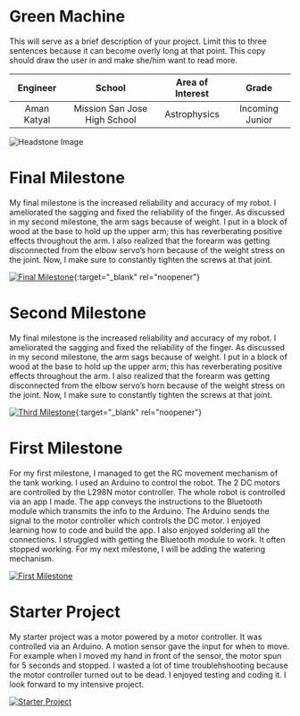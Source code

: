 ﻿# Green Machine
This will serve as a brief description of your project. Limit this to three sentences because it can become overly long at that point. This copy should draw the user in and make she/him want to read more.

| **Engineer** | **School** | **Area of Interest** | **Grade** |
|:--:|:--:|:--:|:--:|
| Aman Katyal | Mission San Jose High School | Astrophysics | Incoming Junior

![Headstone Image](https://lh3.googleusercontent.com/OZrx2hOOopqoG-YDGVuEVenMum8yxbsyUoTJXaoA52cf7Xrusj5G866NZTye9196QyY-FHkJFtcdk4PVJqyB8mCKLlXu40DX9y0IsQPqMaxI3k5XDf7AU9xxSJ-n4xNkicj-wvEMjyJTGUYDrZPeciBv3YehGTQBSJd7X0gSh40ZoSBYLe81UAjRFMlWCsGB8iH1AFg6SmAjQ4_FAzboH_pgDrSCs32W5EZT97JMnISqvUxuPMavXdhGPYJUe6fulcgLcdySqzEXlTE8Ll81bwIniHCZ5N6wfZ2F5xLlC-JJijkfNcBNhZX_thsL_1_yECBmA206I3pjmeauZiGwnsbhtF9pCM4r6pr4DEwKBoHJF37Oo-LRhF5-4ThrZMq2Nti-Ps21CnS3Te5jPvgzdKsfBBJtUMeXoGxUudyw145qumik4aWa9O8Gjowx1ILISg_w_-4wUIHKsIS3eOeppvYImpL6doi0B4_kvmbDKPrx3Z1dWsKOUvrnmkFwuEY8Zlos4Pp1T6cuPVAuQ9wcMWySC-qdYEmMtmKskpv2ga8TlEQRrHY6P4mFyZqdgmea2d0mnOLT-HZuOND88Z0pC9fwRWCBjIUGHgvNJFcfb41zPQDGZHcJaSMVLk6wLhoHMDehgJv2DeS8TUnkzXIDBxDyvm1yeeap1rzv6-ZFQu3sjCplljhrHouB-55SgsR3YbCow_1Qh6wwakTFiPMLpP9UKsfTVSuMr89HN5rp1MuidtmDalF2_xNBwoms_w=w746-h857-no?authuser=0)
  
# Final Milestone
My final milestone is the increased reliability and accuracy of my robot. I ameliorated the sagging and fixed the reliability of the finger. As discussed in my second milestone, the arm sags because of weight. I put in a block of wood at the base to hold up the upper arm; this has reverberating positive effects throughout the arm. I also realized that the forearm was getting disconnected from the elbow servo’s horn because of the weight stress on the joint. Now, I make sure to constantly tighten the screws at that joint. 

[![Final Milestone](https://res.cloudinary.com/marcomontalbano/image/upload/v1612573869/video_to_markdown/images/youtube--F7M7imOVGug-c05b58ac6eb4c4700831b2b3070cd403.jpg )](https://www.youtube.com/watch?v=F7M7imOVGug&feature=emb_logo "Final Milestone"){:target="_blank" rel="noopener"}

# Second Milestone
My final milestone is the increased reliability and accuracy of my robot. I ameliorated the sagging and fixed the reliability of the finger. As discussed in my second milestone, the arm sags because of weight. I put in a block of wood at the base to hold up the upper arm; this has reverberating positive effects throughout the arm. I also realized that the forearm was getting disconnected from the elbow servo’s horn because of the weight stress on the joint. Now, I make sure to constantly tighten the screws at that joint.

[![Third Milestone](https://res.cloudinary.com/marcomontalbano/image/upload/v1612574014/video_to_markdown/images/youtube--y3VAmNlER5Y-c05b58ac6eb4c4700831b2b3070cd403.jpg)](https://www.youtube.com/watch?v=y3VAmNlER5Y&feature=emb_logo "Second Milestone"){:target="_blank" rel="noopener"}
# First Milestone
  

 For my first milestone, I managed to get the RC movement mechanism of the tank working. I used an Arduino to control the robot. The 2 DC motors are controlled by the L298N motor controller. The whole robot is controlled via an app I made. The app conveys the instructions to the Bluetooth module which transmits the info to the Arduino. The Arduino sends the signal to the motor controller which controls the DC motor. I enjoyed learning how to code and build the app. I also enjoyed soldering all the connections. I struggled with getting the Bluetooth module to work. It often stopped working. For my next milestone, I will be adding the watering mechanism.


[![First Milestone](https://res.cloudinary.com/marcomontalbano/image/upload/v1612574117/video_to_markdown/images/youtube--CaCazFBhYKs-c05b58ac6eb4c4700831b2b3070cd403.jpg)](https://www.youtube.com/watch?v=CaCazFBhYKs "First Milestone")


# Starter Project
  

My starter project was a motor powered by a motor controller. It was controlled via an Arduino. A motion sensor gave the input for when to move. For example when I moved my hand in front of the sensor, the motor spun for 5 seconds and stopped. I wasted a lot of time troublehshooting because the motor controller turned out to be dead. I enjoyed testing and coding it. I look forward to my intensive project.

[![Starter Project](https://i3.ytimg.com/vi/lcGB89pQ1Dg/hqdefault.jpg)](https://www.youtube.com/watch?v=lcGB89pQ1Dg "Starter Project")
